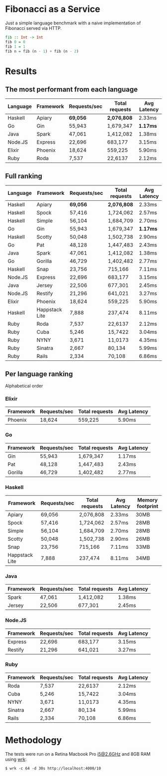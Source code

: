 # Fibonacci as a Service

Just a simple language benchmark with a naive implementation of Fibonacci served via HTTP.

```haskell
fib :: Int -> Int
fib 0 = 0
fib 1 = 1
fib n = fib (n - 1) + fib (n - 2)
```

# Results

## The most performant from each language

| Language | Framework      | Requests/sec  | Total requests | Avg Latency |
| -------- |----------------|---------------|----------------|-------------|
| Haskell  | Apiary         | **69,056**    | **2,076,808**  | 2.33ms      |
| Go       | Gin            | 55,943        | 1,679,347      | **1.17ms**  |
| Java     | Spark          | 47,061        | 1,412,082      | 1.38ms      |
| Node.JS  | Express        | 22,696        | 683,177        | 3.15ms      |
| Elixir   | Phoenix        | 18,624        | 559,225        | 5.90ms      |
| Ruby     | Roda           | 7,537         | 22,6137        | 2.12ms      |

## Full ranking

| Language | Framework      | Requests/sec  | Total requests | Avg Latency |
| -------- |----------------|---------------|----------------|-------------|
| Haskell  | Apiary         | **69,056**    | **2,076,808**  | 2.33ms      |
| Haskell  | Spock          | 57,416        | 1,724,062      | 2.57ms      |
| Haskell  | Simple         | 56,104        | 1,684,709      | 2.70ms      |
| Go       | Gin            | 55,943        | 1,679,347      | **1.17ms**  |
| Haskell  | Scotty         | 50,048        | 1,502,738      | 2.90ms      |
| Go       | Pat            | 48,128        | 1,447,483      | 2.43ms      |
| Java     | Spark          | 47,061        | 1,412,082      | 1.38ms      |
| Go       | Gorilla        | 46,729        | 1,402,482      | 2.77ms      |
| Haskell  | Snap           | 23,756        | 715,166        | 7.11ms      |
| Node.JS  | Express        | 22,696        | 683,177        | 3.15ms      |
| Java     | Jersey         | 22,506        | 677,301        | 2.45ms      |
| Node.JS  | Restify        | 21,296        | 641,021        | 3.27ms      |
| Elixir   | Phoenix        | 18,624        | 559,225        | 5.90ms      |
| Haskell  | Happstack Lite | 7,888         | 237,474        | 8.11ms      |
| Ruby     | Roda           | 7,537         | 22,6137        | 2.12ms      |
| Ruby     | Cuba           | 5,246         | 15,7422        | 3.04ms      |
| Ruby     | NYNY           | 3,671         | 11,0173        | 4.35ms      |
| Ruby     | Sinatra        | 2,667         | 80,134         | 5.99ms      |
| Ruby     | Rails          | 2,334         | 70,108         | 6.86ms      |

## Per language ranking

Alphabetical order

### Elixir

| Framework      | Requests/sec  | Total requests | Avg Latency |
|----------------|---------------|----------------|-------------|
| Phoenix        | 18,624        | 559,225        | 5.90ms      |

### Go

| Framework      | Requests/sec  | Total requests | Avg Latency |
|----------------|---------------|----------------|-------------|
| Gin            | 55,943        | 1,679,347      | 1.17ms      |
| Pat            | 48,128        | 1,447,483      | 2.43ms      |
| Gorilla        | 46,729        | 1,402,482      | 2.77ms      |

### Haskell

| Framework      | Requests/sec  | Total requests | Avg Latency | Memory footprint |
|----------------|---------------|----------------|-------------|------------------|
| Apiary         | 69,056        | 2,076,808      | 2.33ms      | 30MB             |
| Spock          | 57,416        | 1,724,062      | 2.57ms      | 28MB             |
| Simple         | 56,104        | 1,684,709      | 2.70ms      | 28MB             |
| Scotty         | 50,048        | 1,502,738      | 2.90ms      | 26MB             |
| Snap           | 23,756        | 715,166        | 7.11ms      | 33MB             |
| Happstack Lite | 7,888         | 237,474        | 8.11ms      | 34MB             |

### Java

| Framework      | Requests/sec  | Total requests | Avg Latency |
|----------------|---------------|----------------|-------------|
| Spark          | 47,061        | 1,412,082      | 1.38ms      |
| Jersey         | 22,506        | 677,301        | 2.45ms      |

### Node.JS

| Framework      | Requests/sec  | Total requests | Avg Latency |
|----------------|---------------|----------------|-------------|
| Express        | 22,696        | 683,177        | 3.15ms      |
| Restify        | 21,296        | 641,021        | 3.27ms      |

### Ruby

| Framework      | Requests/sec  | Total requests | Avg Latency |
|----------------|---------------|----------------|-------------|
| Roda           | 7,537         | 22,6137        | 2.12ms      |
| Cuba           | 5,246         | 15,7422        | 3.04ms      |
| NYNY           | 3,671         | 11,0173        | 4.35ms      |
| Sinatra        | 2,667         | 80,134         | 5.99ms      |
| Rails          | 2,334         | 70,108         | 6.86ms      |

# Methodology

The tests were run on a Retina Macbook Pro i5@2.6GHz and 8GB RAM using [wrk](https://github.com/wg/wrk):

    $ wrk -c 64 -d 30s http://localhost:4000/10
